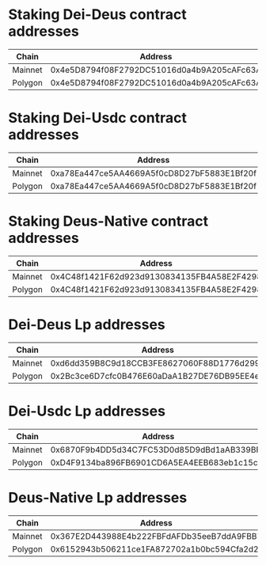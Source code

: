 # Staking Dei-Deus contract addresses

Chain | Address
-|-
Mainnet | 0x4e5D8794f08F2792DC51016d0a4b9A205cAFc63A
Polygon | 0x4e5D8794f08F2792DC51016d0a4b9A205cAFc63A

# Staking Dei-Usdc contract addresses

Chain | Address
-|-
Mainnet | 0xa78Ea447ce5AA4669A5f0cD8D27bF5883E1Bf20f
Polygon | 0xa78Ea447ce5AA4669A5f0cD8D27bF5883E1Bf20f

# Staking Deus-Native contract addresses

Chain | Address
-|-
Mainnet | 0x4C48f1421F62d923d9130834135FB4A58E2F4298
Polygon | 0x4C48f1421F62d923d9130834135FB4A58E2F4298

# Dei-Deus Lp addresses

Chain | Address
-|-
Mainnet | 0xd6dd359B8C9d18CCB3FE8627060F88D1776d2993
Polygon | 0x2Bc3ce6D7cfc0B476E60aDaA1B27DE76DB95EE4e

# Dei-Usdc Lp addresses

Chain | Address
-|-
Mainnet | 0x6870F9b4DD5d34C7FC53D0d85D9dBd1aAB339BF7
Polygon | 0xD4F9134ba896FB6901CD6A5EA4EEB683eb1c15c6

# Deus-Native Lp addresses

Chain | Address
-|-
Mainnet | 0x367E2D443988E4b222FBFdAFDb35eeB7ddA9FBB7
Polygon | 0x6152943b506211ce1FA872702a1b0bc594Cfa2d2